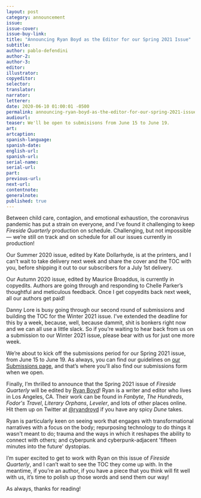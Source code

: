 ```yaml
---
layout: post
category: announcement
issue:
issue-cover:
issue-buy-link:
title: "Announcing Ryan Boyd as the Editor for our Spring 2021 Issue"
subtitle:
author: pablo-defendini
author-2:
author-3:
editor:
illustrator:
copyeditor:
selector:
translator:
narrator:
letterer:
date: 2020-06-10 01:00:01 -0500
permalink: announcing-ryan-boyd-as-the-editor-for-our-spring-2021-issue
audiourl:
teaser: We'll be open to submisisons from June 15 to June 19.
art:
artcaption:
spanish-language:
spanish-date:
english-url:
spanish-url:
serial-name:
serial-url:
part:
previous-url:
next-url:
contentnote:
generalnote:
published: true
---
```


Between child care, contagion, and emotional exhaustion, the coronavirus pandemic has put a strain on everyone, and I’ve found it challenging to keep _Fireside Quarterly_ production on schedule. Challenging, but not impossible — we’re still on track and on schedule for all our issues currently in production!

Our Summer 2020 issue, edited by Kate Dollarhyde, is at the printers, and I can’t wait to take delivery next week and share the cover and the TOC with you, before shipping it out to our subscribers for a July 1st delivery.

Our Autumn 2020 issue, edited by Maurice Broaddus, is currently in copyedits. Authors are going through and responding to Chelle Parker’s thoughtful and meticulous feedback. Once I get copyedits back next week, all our authors get paid!

Danny Lore is busy going through our second round of submissions and building the TOC for the Winter 2021 issue. I’ve extended the deadline for this by a week, because, well, because dammit, shit is bonkers right now and we can all use a little slack. So if you’re waiting to hear back from us on a submission to our Winter 2021 issue, please bear with us for just one more week.

We’re about to kick off the submissions period for our Spring 2021 issue, from June 15 to June 19. As always, you can find our guidelines on [our Submissions page](https://firesidefiction.com/submissions), and that’s where you’ll also find our submissions form when we open.

Finally, I’m thrilled to announce that the Spring 2021 issue of _Fireside Quarterly_ will be edited by [Ryan Boyd](https://yarnbody.net/)! Ryan is a writer and editor who lives in Los Angeles, CA. Their work can be found in _Fanbyte_, _The Hundreds_, _Fodor's Travel_, _Literary Orphans_, _Leveler_, and lots of other places online. Hit them up on Twitter at [@ryandroyd](http://twitter.com/ryandroyd) if you have any spicy _Dune_ takes.

Ryan is particularly keen on seeing work that engages with transformational narratives with a focus on the body; repurposing technology to do things it wasn't meant to do; trauma and the ways in which it reshapes the ability to connect with others; and cyberpunk and cyberpunk-adjacent 'fifteen minutes into the future' dystopias.

I’m super excited to get to work with Ryan on this issue of _Fireside Quarterly_, and I can’t wait to see the TOC they come up with. In the meantime, if you’re an author, if you have a piece that you think will fit well with us, it’s time to polish up those words and send them our way!

As always, thanks for reading!
